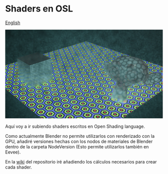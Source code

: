 # Shaders en OSL
<a href="README.en">English</a>

![Materiales](Img/img.png)

Aquí voy a ir subiendo shaders escritos en Open Shading language.

Como actualmente Blender no permite utilizarlos con renderizado con la GPU, añadiré versiones hechas con los nodos de materiales de Blender dentro de la carpeta NodeVersion (Esto permite utilizarlos también en Eevee).

En la <a href="../../wiki">wiki</a> del repositorio iré añadiendo los cálculos necesarios para crear cada shader.
